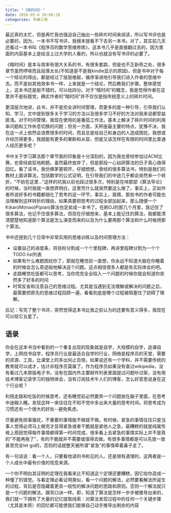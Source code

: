 ```yaml
---
title: "《暗时间》"
date: 2016-05-8 20:06:20
categories: 韦编三绝
---
```

最近真的太忙，但是再忙我也强迫自己抽出一些碎片时间来阅读，所以写书评也是必要的，因为，一本书不写书评，我根本就看不下去另一本书。对了，其实前几天还看过一本书叫《程序员的数学思维修炼》，这本书几乎是直接翻过去的，因为里面的内容基本上是给没上过大学的人看的，所以也就没有写书评的必要了。

《暗时间》是本与效率有很大关系的书，有很多套路，但是也不乏新奇之处，很多章节虽然啰嗦而且段落太长(不知道是不是我kindle显示的原因)，但是书中对于每一个结论的得出，都是经过了层层推敲，循序渐进地引导我们进入作者的思维中去。而不是如其他效率书一样，上来就是一个结论，然后教我们步骤。整体感觉上，这本书还是挺不错的，可以给四分。对于“暗时间”的概念，我是觉得作者在这里并不是标题党，确实作者的“暗时间”并不仅仅是指传统意义上的碎片时间。

更深层次地讲，此书，并不是完全讲时间管理，而更多的是一种引导，引导我们认知、学习，文中提到很多关于学习的方法以及很多学习不好的方法对我来说都受益匪浅。对于时间管理，我现在使用的是番茄工作法，基本上解决了碎片时间的利用率问题和工作休息切换的问题；但另一方面，天秤座最主要的特点，犹豫不决，我在这一点上依然会浪费很多的时间，而且总是给自己和身边的人造成困扰。我想或许经历得更多，我就能有更多的果断和从容，但是又该怎样在有限的时间里比普通人经历更多呢？

书中关于学习算法那个章节我的印象是十分深刻的，因为我也曾经参加过ACM比赛，也曾经疯狂地刷题，虽然最终放弃了，但是那段一心钻研算法的日子真心值得回忆。看了该书，我仿佛茅塞顿开，仔细想想，曾经的很多算法书，特别是我们的教材上面讲算法，包括数学的公式证明，在引导我们的中途几乎都会突然来一个转折，“不妨在这里...”这样的坑我以前也踩过很多次，特别是在啃那部《算法导论》的时候，当时我就一直想弄明白，这里凭什么就突然要这么做了。事实上，正如作者所说好多的书籍都弱化了思考的这一环节，事实上，我猜，那些书的作者可能也没理解到这样转折的理由，如果真要把思考的过程全部加起来，那么随便一个K(kan)M(mao)P(pian)算法也足矣成一本书了。在刷OJ的那几个月里，我记住了很多算法，也记不住很多算法，但现在仔细想来，基本上能记住的算法，我都能清清楚楚地知道那个算法是怎么演变而来的以及为什么要用那个算法和什么时候用那个算法。

书中还提到几个日常中非常实用的思维训练以及时间管理方法：  

- 设置自己的进度条，将目标分割成一个个里程碑，再讲里程碑分割为一个个TODO list列表
- 如果有什么难题困扰你了，那就在睡觉前一直想，你永远不知道大脑在你睡着的时候会怎么奇迹般地解决这个问题。这点相信很多人都是有实际体会的吧。 
- 走路睡觉吃饭都可以思考，当你完完全全陷入一个问题的时候你就会知道你突然多了好多的时间
- 时常反省和注意自己的思维过程。尤其是当遇到无法理解或解决的问题之后，最需要把原先的思维过程回顾一遍，看看到底是哪个过程被阻塞住了妨碍了理解。

后记：写完了整个书评，突然觉得这本书比我之前认为的还要有意义得多，我现在可以给它五星了。


## 语录
你会在这本书当中看到的一个重复出现的现象就是自学，大规模的自学，逃课自学，上网找书自学，程序员行业是最适合自学的行业，网络是程序员的天堂，需要的资源、工具，比课堂上的多出何止百倍，如果说还有一个学科，并不需要传统的教育就可以成才，估计非程序员莫属了。作为程序员如果没有查过wikipedia，没有看过几本原版电子书，没有在国内外主要邮件列表里面提过问题吵过架，没有用技术博客记录学习的独特体会，没有订阅技术牛人们的博客，怎么好意思说身在这个行业呢？

利用走路和吃饭的时候思考，还有睡觉前必然要弄一个问题放在脑子里面，在思考中迷糊入睡。发现这样一来往往在不知不觉中多出来大量的思考时间。将思考成为习惯还有一个很大的好处--避免焦虑。

尽量避免琐事骚扰，不重要的事情能不做就不做。有时候，紧急的事情往往只是当事人觉得必须马上做完才显得紧急或者干脆就是紧他人之急，最糟糕的就是纯属性格上原因觉得每件事情都得第一时间完成，很多看上去紧急的事情实际上并不是真的"不能再拖了"，有的干脆就并不需要或值得去做。有很多事情都是可以先放一放甚至完全let go的，否则的话就整天被所谓"紧急"的事情牵着鼻子走了。

有一句话说：看一个人，只要看他读的书和见的人。还是很有道理的，这两者是一个人成长中最有价值的信息来源。

一个你不明白其证明的定理在我看来比不知道这个定理还要糟糕，因它给你造成一种懂了的错觉。与看定理必看证明类似，看一个问题的解法，必然要看解法所诞生的过程，背后是否隐藏着更具一般性的解决问题的思路和原则。否则一个解法就只是一个问题的解法，跟背口诀一样。即，知道了算法是怎样一步步被推导出来的，我们就一下拥有了大量的记忆提取线索：对算法发现过程中的任何一个关键步骤（尤其是本质）的回忆都可能使我们能够自己动手推导出剩余的内容